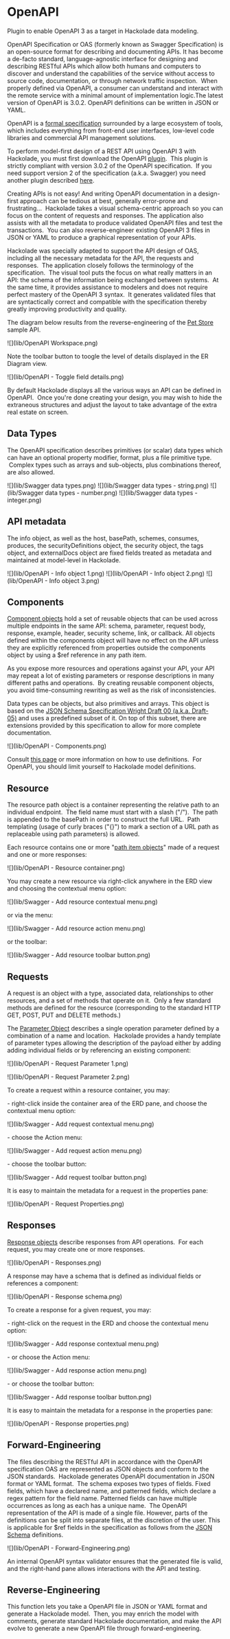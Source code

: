 # OpenAPI
Plugin to enable OpenAPI 3 as a target in Hackolade data modeling.

<span class="rvts78">OpenAPI Specification</span><span class="rvts77"> or OAS (formerly known as </span><span class="rvts78">Swagger Specification</span><span class="rvts77">) is an open-source format for describing and documenting APIs. It has become a de-facto standard,</span> <span class="rvts6">language-agnostic interface</span> <span class="rvts77">for designing and describing RESTful APIs</span> <span class="rvts6">which allow both humans and computers to discover and understand the capabilities of the service without access to source code, documentation, or through network traffic inspection.  When properly defined via OpenAPI, a consumer can understand and interact with the remote service with a minimal amount of implementation logic.</span><span class="rvts77">The latest version of OpenAPI is </span><span class="rvts78">3.0.2</span><span class="rvts77">. OpenAPI definitions can be written in JSON or YAML.</span>

<span class="rvts6">  
</span>

<span class="rvts6">OpenAPI is a</span> [formal specification](https://github.com/OAI/OpenAPI-Specification/blob/master/versions/3.0.2.md) <span class="rvts6">surrounded by a large ecosystem of tools, which includes everything from front-end user interfaces, low-level code libraries and commercial API management solutions.</span>

<span class="rvts6">  
</span>

<span class="rvts6">To perform model-first design of a REST API using OpenAPI 3 with Hackolade, you must first download the OpenAPI</span> [plugin](DownloadadditionalDBtargetplugin.html)<span class="rvts6">.  This plugin is strictly compliant with version 3.0.2 of the OpenAPI specification.  If you need support version 2 of the specification (a.k.a. Swagger) you need another plugin described</span> [here](SwaggerAPI.html)<span class="rvts6">.</span>

<span class="rvts21">  
</span>

<span class="rvts21">Creating APIs is not easy! And writing OpenAPI documentation in a design-first approach can be tedious at best, generally error-prone and frustrating...  Hackolade takes a visual schema-centric approach so you can focus on the content of requests and responses. The application also assists with all the metadata to produce validated OpenAPI files and test the transactions.  You can also reverse-engineer existing OpenAPI 3 files in JSON or YAML to produce a graphical representation of your APIs.</span>

<span class="rvts6">Hackolade was specially adapted to support the API design of OAS, including all the necessary metadata for the API, the requests and responses.  The application closely follows the terminology of the specification.  The visual tool puts the focus on what really matters in an API: the schema of the information being exchanged between systems.  At the same time, it provides assistance to modelers and does not require perfect mastery of the OpenAPI 3 syntax.  It generates validated files that are syntactically correct and compatible with the specification thereby greatly improving productivity and quality.</span>

<span class="rvts6">  
</span>

<span class="rvts6">The diagram below results from the reverse-engineering of the</span> [Pet Store](https://mermade.org.uk/examples/openapi.json) <span class="rvts6">sample API.</span>

![](lib/OpenAPI Workspace.png)

<span class="rvts78">  
</span>

<span class="rvts77">Note the toolbar button to toogle the level of details displayed in the ER Diagram view.  </span>

![](lib/OpenAPI - Toggle field details.png)

<span class="rvts77">  
</span>

<span class="rvts77">By default Hackolade displays all the various ways an API can be defined in OpenAPI.  Once you're done creating your design, you may wish to hide the extraneous structures and adjust the layout to take advantage of the extra real estate on screen.</span>

<span class="rvts77">  
</span>

## <span class="rvts0"><span class="rvts15">Data Types</span></span>

<span class="rvts6">The OpenAPI specification describes primitives (or scalar) data types which can have an optional property modifier,</span> <span class="rvts69">format</span><span class="rvts6">, plus a file primitive type.  Complex types such as arrays and sub-objects, plus combinations thereof, are also allowed.</span>

<span class="rvts6">  
</span>

![](lib/Swagger data types.png) <span class="rvts6"></span>![](lib/Swagger data types - string.png) <span class="rvts6"></span>![](lib/Swagger data types - number.png) <span class="rvts6"></span>![](lib/Swagger data types - integer.png) <span class="rvts6"></span>

<span class="rvts6">  
</span>

## <span class="rvts0"><span class="rvts15">API metadata</span></span>

<span class="rvts6">The info object, as well as the host, basePath, schemes, consumes, produces, the securityDefinitions object, the security object, the tags object, and externalDocs object are fixed fields treated as metadata and maintained at model-level in Hackolade.</span>

<span class="rvts6">  
</span>

![](lib/OpenAPI - Info object 1.png) <span class="rvts78"></span>![](lib/OpenAPI - Info object 2.png) <span class="rvts78"></span>![](lib/OpenAPI - Info object 3.png)

<span class="rvts78">  
</span>

## <span class="rvts0"><span class="rvts15">Components</span></span>

[Component objects](https://github.com/OAI/OpenAPI-Specification/blob/master/versions/3.0.2.md#components-object) <span class="rvts34">hold a set of reusable objects</span> <span class="rvts80">that can be used across multiple endpoints in the same API</span><span class="rvts34">: schema, parameter, request body, response, example, header, security scheme, link, or callback. All objects defined within the components object will have no effect on the API unless they are explicitly referenced from properties outside the components object by using a $ref reference in any path item.</span>

<span class="rvts34">  
</span>

<span class="rvts79">As you expose more resources and operations against your API, your API may repeat a lot of existing parameters or response descriptions in many different paths and operations.  By creating reusable component objects, you avoid time-consuming rewriting as well as the risk of inconsistencies.</span>

<span class="rvts79">  
</span>

<span class="rvts34">Data types can be objects, but also primitives and arrays. This object is based on the </span>[JSON Schema Specification Wright Draft 00 (a.k.a. Draft-05)](http://json-schema.org/)<span class="rvts34"> and uses a predefined subset of it. On top of this subset, there are extensions provided by this specification to allow for more complete documentation.</span>

<span class="rvts34">  
</span>

![](lib/OpenAPI - Components.png)

<span class="rvts34">  
</span>

<span class="rvts6">Consult</span> [this page](Reusableobjectsdefinitions.html) <span class="rvts6">or more information on how to use definitions.  For OpenAPI, you should limit yourself to Hackolade model definitions.</span>

## <span class="rvts0"><span class="rvts15">Resource</span></span>

<span class="rvts6">The resource path object is a container representing the relative path to an individual endpoint.  The field name must start with a slash ("/").  The path is appended to the basePath in order to construct the full URL.  Path templating (</span><span class="rvts34">usage of curly braces ("{}") to mark a section of a URL path as replaceable using path parameters</span><span class="rvts6">) is allowed.</span>

<span class="rvts6">  
</span>

<span class="rvts6">Each resource contains one or more "</span>[path item objects](https://github.com/OAI/OpenAPI-Specification/blob/master/versions/3.0.2.md#pathItemObject)<span class="rvts6">" made of a request and one or more responses:</span>

![](lib/OpenAPI - Resource container.png)

<span class="rvts6">  
</span>

<span class="rvts6">You may create a new resource via right-click anywhere in the ERD view and choosing the contextual menu option:</span>

![](lib/Swagger - Add resource contextual menu.png)

<span class="rvts6">  
</span>

<span class="rvts6">or via the menu:</span>

![](lib/Swagger - Add resource action menu.png)

<span class="rvts6">  
</span>

<span class="rvts6">or the toolbar:</span>

![](lib/Swagger - Add resource toolbar button.png)

<span class="rvts6">  
</span>

## <span class="rvts0"><span class="rvts15">Requests</span></span>

<span class="rvts6">A request is an object with a type, associated data, relationships to other resources, and a set of methods that operate on it.  Only a few standard methods are defined for the resource (corresponding to the standard HTTP GET, POST, PUT and DELETE methods</span><span class="rvts44">.</span><span class="rvts6">)</span>

<span class="rvts6">  
</span>

<span class="rvts6">The</span> [Parameter Object](https://github.com/OAI/OpenAPI-Specification/blob/master/versions/3.0.2.md#parameterObject) <span class="rvts6">d</span><span class="rvts74">escribes a single operation parameter defined by a combination of a </span><span class="rvts21">name</span><span class="rvts74"> and </span><span class="rvts21">location</span><span class="rvts74">.  Hackolade provides a handy template of parameter types allowing the description of the payload either by adding adding individual fields or by referencing an existing component:</span>

![](lib/OpenAPI - Request Parameter 1.png)

![](lib/OpenAPI - Request Parameter 2.png)

<span class="rvts78">  
</span>

<span class="rvts6">To create a request within a resource container, you may:</span>

<span class="rvts6">- right-click inside the container area of the ERD pane, and choose the contextual menu option:</span>

![](lib/Swagger - Add request contextual menu.png)

<span class="rvts6">- choose the Action menu:</span>

![](lib/Swagger - Add request action menu.png)

<span class="rvts6">- choose the toolbar button:</span>

![](lib/Swagger - Add request toolbar button.png)

<span class="rvts6">  
</span>

<span class="rvts6">It is easy to maintain the metadata for a request in the properties pane:</span>

![](lib/OpenAPI - Request Properties.png)

<span class="rvts78">  
</span>

## <span class="rvts0"><span class="rvts15">Responses</span></span>

[Response objects](https://github.com/OAI/OpenAPI-Specification/blob/master/versions/3.0.2.md#responses-object) <span class="rvts34">describe responses from API operations.  For each request, you may create one or more responses.</span>

![](lib/OpenAPI - Responses.png)

<span class="rvts78">  
</span>

<span class="rvts34">A response may have a schema that is defined as individual fields or references a component:</span>

![](lib/OpenAPI - Response schema.png)

<span class="rvts34">  
</span>

<span class="rvts6">To create a response for a given request, you may:</span>

<span class="rvts6">- right-click on the request in the ERD and choose the contextual menu option:</span>

![](lib/Swagger - Add response contextual menu.png)

<span class="rvts6">- or choose the Action menu:</span>

![](lib/Swagger - Add response action menu.png)

<span class="rvts6">- or choose the toolbar button:</span>

![](lib/Swagger - Add response toolbar button.png)

<span class="rvts6">  
</span>

<span class="rvts6">It is easy to maintain the metadata for a response in the properties pane:</span>

![](lib/OpenAPI - Response properties.png)

<span class="rvts78">  
</span>

## <span class="rvts0"><span class="rvts15">Forward-Engineering</span></span>

<span class="rvts34">The files describing the RESTful API in accordance with the OpenAPI specification OAS are represented as JSON objects and conform to the JSON standards.  Hackolade generates OpenAPI documentation in JSON format or YAML format.  The schema exposes two types of fields. Fixed fields, which have a declared name, and patterned fields, which declare a regex pattern for the field name. Patterned fields can have multiple occurrences as long as each has a unique name.  The OpenAPI representation of the API is made of a single file. However, parts of the definitions can be split into separate files, at the discretion of the user. This is applicable for $ref fields in the specification as follows from the </span>[JSON Schema](http://json-schema.org/) [](http://json-schema.org/) <span class="rvts34">definitions.</span>

<span class="rvts34">  
</span>

![](lib/OpenAPI - Forward-Engineering.png)

<span class="rvts78">  
</span>

<span class="rvts34">An internal OpenAPI syntax validator ensures that the generated file is valid, and the right-hand pane allows interactions with the API and testing.</span>

<span class="rvts6">  
</span>

## <span class="rvts0"><span class="rvts15">Reverse-Engineering</span></span>

<span class="rvts6">This function lets you take a OpenAPI file in JSON or YAML format and generate a Hackolade model.  Then, you may enrich the model with comments, generate standard Hackolade documentation, and make the API evolve to generate a new OpenAPI file through forward-engineering.</span>